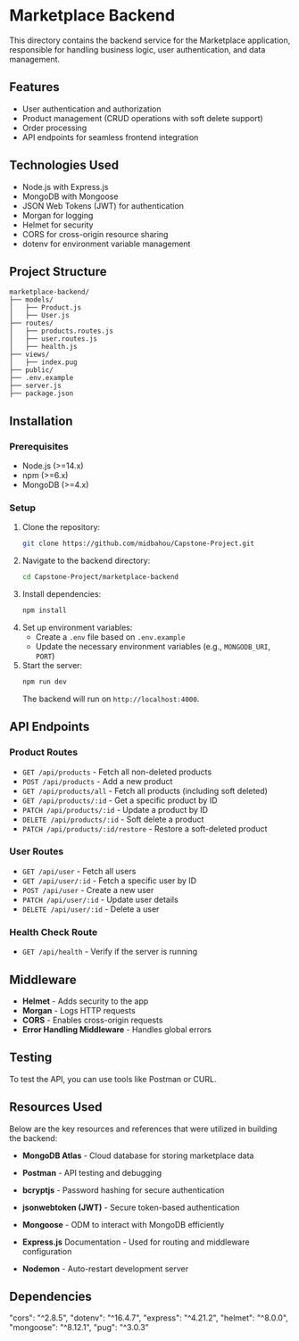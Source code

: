 # Marketplace Backend

This directory contains the backend service for the Marketplace application, responsible for handling business logic, user authentication, and data management.

## Features

- User authentication and authorization
- Product management (CRUD operations with soft delete support)
- Order processing
- API endpoints for seamless frontend integration

## Technologies Used

- Node.js with Express.js
- MongoDB with Mongoose
- JSON Web Tokens (JWT) for authentication
- Morgan for logging
- Helmet for security
- CORS for cross-origin resource sharing
- dotenv for environment variable management

## Project Structure

```
marketplace-backend/
├── models/
│   ├── Product.js
│   ├── User.js
├── routes/
│   ├── products.routes.js
│   ├── user.routes.js
│   ├── health.js
├── views/
│   ├── index.pug
├── public/
├── .env.example
├── server.js
├── package.json
```

## Installation

### Prerequisites

- Node.js (>=14.x)
- npm (>=6.x)
- MongoDB (>=4.x)

### Setup

1. Clone the repository:
   ```bash
   git clone https://github.com/midbahou/Capstone-Project.git
   ```
2. Navigate to the backend directory:
   ```bash
   cd Capstone-Project/marketplace-backend
   ```
3. Install dependencies:
   ```bash
   npm install
   ```
4. Set up environment variables:
   - Create a `.env` file based on `.env.example`
   - Update the necessary environment variables (e.g., `MONGODB_URI`, `PORT`)
5. Start the server:
   ```bash
   npm run dev
   ```
   The backend will run on `http://localhost:4000`.

## API Endpoints

### Product Routes
- `GET /api/products` - Fetch all non-deleted products
- `POST /api/products` - Add a new product
- `GET /api/products/all` - Fetch all products (including soft deleted)
- `GET /api/products/:id` - Get a specific product by ID
- `PATCH /api/products/:id` - Update a product by ID
- `DELETE /api/products/:id` - Soft delete a product
- `PATCH /api/products/:id/restore` - Restore a soft-deleted product

### User Routes
- `GET /api/user` - Fetch all users
- `GET /api/user/:id` - Fetch a specific user by ID
- `POST /api/user` - Create a new user
- `PATCH /api/user/:id` - Update user details
- `DELETE /api/user/:id` - Delete a user

### Health Check Route
- `GET /api/health` - Verify if the server is running

## Middleware

- **Helmet** - Adds security to the app
- **Morgan** - Logs HTTP requests
- **CORS** - Enables cross-origin requests
- **Error Handling Middleware** - Handles global errors

## Testing

To test the API, you can use tools like Postman or CURL.

## Resources Used

Below are the key resources and references that were utilized in building the backend:

- **MongoDB Atlas** - Cloud database for storing marketplace data

- **Postman** - API testing and debugging

- **bcryptjs** - Password hashing for secure authentication

- **jsonwebtoken (JWT)** - Secure token-based authentication

- **Mongoose** - ODM to interact with MongoDB efficiently

- **Express.js** Documentation - Used for routing and middleware configuration

- **Nodemon** - Auto-restart development server

## Dependencies
"cors": "^2.8.5", "dotenv": "^16.4.7", "express": "^4.21.2", "helmet": "^8.0.0", "mongoose": "^8.12.1", "pug": "^3.0.3"